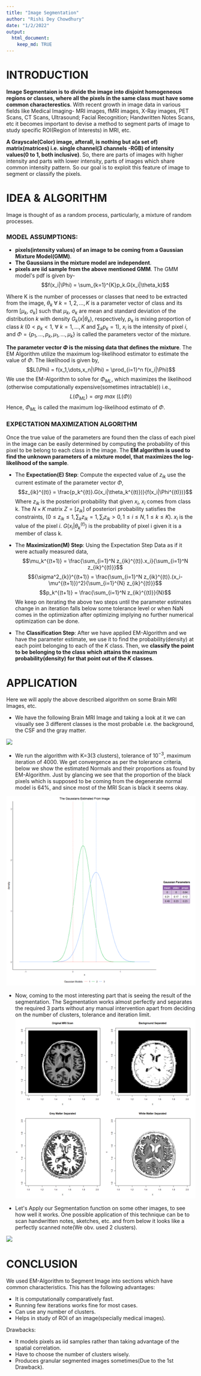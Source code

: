 ```yaml
---
title: "Image Segmentation"
author: "Rishi Dey Chowdhury"
date: "1/2/2022"
output: 
  html_document:
    keep_md: TRUE
---
```




# INTRODUCTION

**Image Segmentaion is to divide the image into disjoint homogeneous regions or classes, where all the pixels in the same class must have some common characterestics**. With recent growth in image data in various fields like Medical Imaging- MRI images, fMRI images, X-Ray images, PET Scans, CT Scans, Ultrasound; Facial Recognition; Handwritten Notes Scans, etc it becomes important to devise a method to segment parts of image to study specific ROI(Region of Interests) in MRI, etc.

**A Grayscale(Color) image, afterall, is nothing but a(a set of) matrix(matrices) i.e. single channel(3 channels -RGB) of intensity values(0 to 1, both inclusive)**. So, there are parts of images with higher intensity and parts with lower intensity, parts of images which share common intensity pattern. So our goal is to exploit this feature of image to segment or classify the pixels.

# IDEA & ALGORITHM

Image is thought of as a random process, particularly, a mixture of random processes.

### MODEL ASSUMPTIONS:
- **pixels(intensity values) of an image to be coming from a Gaussian Mixture Model(GMM)**.
- **The Gaussians in the mixture model are independent**.
- **pixels are iid sample from the above mentioned GMM**.
The GMM model's pdf is given by-
$$f(x_i|\Phi) = \sum_{k=1}^{K}p_k.G(x_i|\theta_k)$$

Where K is the number of processes or classes that need to be extracted from the image, $\theta_k\ \forall\ k=1,2,\dots, K$ is a parameter vector of class  and its form $[\mu_k,\ \sigma_k]$ such that $\mu_k,\ \sigma_k$ are mean and standard deviation of the distribution $k$ with density $G_k(x|\theta_k)$, respectively, $p_k$ is mixing proportion of class $k$ ($0<p_k<1,\ \forall\ k=1,\dots,K$ and $\sum_kp_k=1$), $x_i$ is the intensity of pixel $i$, and $\Phi = \{p_1,\dots, p_k, \mu_1,\dots,\mu_k \}$ is called the parameters vector of the mixture.

**The parameter vector $\Phi$ is the missing data that defines the mixture**. The EM Algorithm utilize the maximum log-likelihood estimator to estimate the value of $\Phi$. The likelihood is given by,
$$L(\Phi) = f(x_1,\dots,x_n|\Phi) = \prod_{i=1}^n f(x_i|\Phi)$$
We use the EM-Algorithm to solve for $\Phi_{ML}$, which maximizes the likelihood (otherwise computationally expensive(sometimes intractable)) i.e.,
$$L(\Phi_{ML}) = arg\ max\ (L(\Phi))$$
Hence, $\Phi_{ML}$ is called the maximum log-likelihood estimato of $\Phi$.

### EXPECTATION MAXIMIZATION ALGORITHM

Once the true value of the parameters are found then the class of each pixel in the image can be easily determined by computing the probability of this pixel to be belong to each class in the image. The **EM algorithm is used to find the unknown parameters of a mixture model, that maximizes the log-likelihood of the sample**.

- The **Expectation(E) Step**:
Compute the expected value of $z_{ik}$ use the current estimate of the parameter vector $\Phi$,
$$z_{ik}^{(t)} = \frac{p_k^{(t)}.G(x_i|\theta_k^{(t)})}{f(x_i|\Phi^{(t)})}$$
Where $z_{ik}$ is the posteriori probability that given $x_i,\ x_i$ comes from class k. The $N\times K$ matrix $Z=[z_{ik}]$ of posteriori probability satisfies the constraints, ($0\leq z_{ik}\leq 1, \sum_k z_{ik} = 1, \sum_i z_{ik}>0, 1\leq i\leq N, 1\leq k\leq K$). $x_i$ is the value of the pixel $i$. $G(x_i|\theta_k^{(t)})$ is the probability of pixel i given it is a member of class k.

- The **Maximization(M) Step**:
Using the Expectation Step Data as if it were actually measured data,
$$\mu_k^{(t+1)} = \frac{\sum_{i=1}^N z_{ik}^{(t)}.x_i}{\sum_{i=1}^N z_{ik}^{(t)}}$$
$${\sigma^2_{k}}^{(t+1)} = \frac{\sum_{i=1}^N z_{ik}^{(t)}.(x_i-\mu^{(t+1)})^2}{\sum_{i=1}^{N} z_{ik}^{(t)}}$$
$$p_k^{(t+1)} = \frac{\sum_{i=1}^N z_{ik}^{(t)}}{N}$$
We keep on iterating the above two steps until the parameter estimates change in an iteration falls below some tolerance level or when NaN comes in the optimization after optimizing implying no further numerical optimization can be done.

- The **Classification Step**:
After we have applied EM-Algorithm and we have the parameter estimate, we use it to find the probability(density) at each point belonging to each of the $K$ class. Then, we **classify the point to be belonging to the class which attains the maximum probability(density) for that point out of the $K$ classes**.

# APPLICATION

Here we will apply the above described algorithm on some Brain MRI Images, etc.
- We have the following Brain MRI Image and taking a look at it we can visually see 3 different classes is the most probable i.e. the background, the CSF and the gray matter.


![](Image-Segmentation_files/figure-html/brain_image.png)<!-- -->

-  We run the algorithm with K=3(3 clusters), tolerance of $10^{-3}$, maximum iteration of 4000. We get convergence as per the tolerance criteria, below we show the estimated Normals and their proportions as found by EM-Algorithm. Just by glancing we see that the proportion of the black pixels which is supposed to be coming from the degenerate normal model is 64%, and since most of the MRI Scan is black it seems okay. 


![](Image-Segmentation_files/figure-html/brain_gaussian-1.png)<!-- -->

- Now, coming to the most interesting part that is seeing the result of the segmentation. The Segmentation works almost perfectly and separates the required 3 parts without any manual intervention apart from deciding on the number of clusters, tolerance and iteration limit.
![](Image-Segmentation_files/figure-html/brain_segemented-1.png)<!-- -->

- Let's Apply our Segmentation function on some other images, to see how well it works. One possible application of this technique can be to scan handwritten notes, sketches, etc. and from below it looks like a perfectly scanned note(We obv. used 2 clusters).


![](Image-Segmentation_files/figure-html/handwritten_segment.png)<!-- -->

# CONCLUSION

We used EM-Algorithm to Segment Image into sections which have common characteristics. This has the following advantages:

- It is computationally comparatively fast.
- Running few iterations works fine for most cases.
- Can use any number of clusters.
- Helps in study of ROI of an image(specially medical images).

Drawbacks:

- It models pixels as iid samples rather than taking advantage of the spatial correlation.
- Have to choose the number of clusters wisely.
- Produces granular segmented images sometimes(Due to the 1st Drawback).


